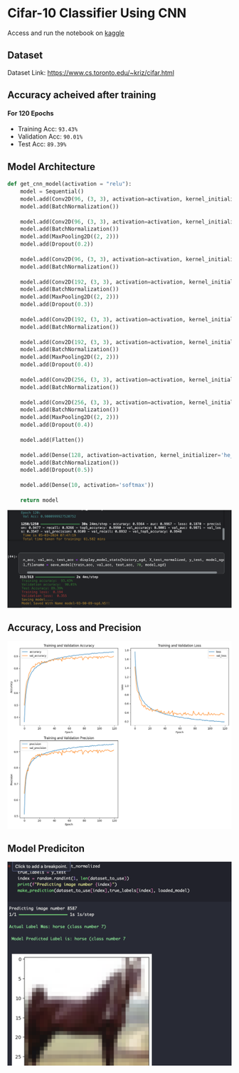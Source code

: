 # Cifar-10 Classifier Using CNN

Access and run the notebook on [kaggle](https://www.kaggle.com/mumarwaseem/cnn-cifar10-classifier)

## Dataset

Dataset Link: https://www.cs.toronto.edu/~kriz/cifar.html

## Accuracy acheived after training

#### For 120 Epochs
- Training Acc: `93.43%`
- Validation Acc: `90.01%`
- Test Acc: `89.39%`

## Model Architecture

```python
def get_cnn_model(activation = "relu"):
    model = Sequential()
    model.add(Conv2D(96, (3, 3), activation=activation, kernel_initializer='he_uniform', padding='same', input_shape=(32, 32, 3)))
    model.add(BatchNormalization())

    model.add(Conv2D(96, (3, 3), activation=activation, kernel_initializer='he_uniform', padding='same'))
    model.add(BatchNormalization())
    model.add(MaxPooling2D((2, 2)))
    model.add(Dropout(0.2))

    model.add(Conv2D(96, (3, 3), activation=activation, kernel_initializer='he_uniform', padding='same'))
    model.add(BatchNormalization())

    model.add(Conv2D(192, (3, 3), activation=activation, kernel_initializer='he_uniform', padding='same'))
    model.add(BatchNormalization())
    model.add(MaxPooling2D((2, 2)))
    model.add(Dropout(0.3))

    model.add(Conv2D(192, (3, 3), activation=activation, kernel_initializer='he_uniform', padding='same'))
    model.add(BatchNormalization())

    model.add(Conv2D(192, (3, 3), activation=activation, kernel_initializer='he_uniform', padding='same'))
    model.add(BatchNormalization())
    model.add(MaxPooling2D((2, 2)))
    model.add(Dropout(0.4))

    model.add(Conv2D(256, (3, 3), activation=activation, kernel_initializer='he_uniform', padding='same'))
    model.add(BatchNormalization())

    model.add(Conv2D(256, (3, 3), activation=activation, kernel_initializer='he_uniform', padding='same'))
    model.add(BatchNormalization())
    model.add(MaxPooling2D((2, 2)))
    model.add(Dropout(0.4))

    model.add(Flatten())

    model.add(Dense(128, activation=activation, kernel_initializer='he_uniform'))
    model.add(BatchNormalization())
    model.add(Dropout(0.5))

    model.add(Dense(10, activation='softmax'))

    return model

```



<img src="https://github.com/Umar-Waseem/cnn-cifar10-classifier/blob/main/images/accuracy_ss.png"  />

## Accuracy, Loss and Precision

<img src="https://github.com/Umar-Waseem/cnn-cifar10-classifier/blob/main/images/accuracy_plot.png" />

## Model Prediciton

<img src="https://github.com/Umar-Waseem/cnn-cifar10-classifier/blob/main/images/prediction_ss.png" />
